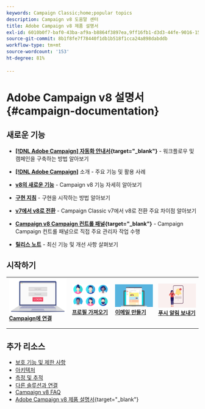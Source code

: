 ```yaml
---
keywords: Campaign Classic;home;popular topics
description: Campaign v8 도움말 센터
title: Adobe Campaign v8 제품 설명서
exl-id: 6010b0f7-baf0-43ba-af9a-b8864f3897ea,9ff16fb1-d3d3-44fe-9016-15abffdbc74e
source-git-commit: 8b1f8fe7f78440f1db1b518f1cca24a898dabddb
workflow-type: tm+mt
source-wordcount: '153'
ht-degree: 81%

---
```


# Adobe Campaign v8 설명서 {#campaign-documentation}

<!--![](assets/banner-documentationv8.png) -->

## 새로운 기능

* **[[!DNL Adobe Campaign] 자동화 안내서](https://experienceleague.adobe.com/docs/campaign/automation/home.html?lang=ko){target="_blank"}** - 워크플로우 및 캠페인을 구축하는 방법 알아보기

* **[ [!DNL Adobe Campaign]](start/get-started.md)** 소개 - 주요 기능 및 활용 사례

* **[v8의 새로운 기능](start/whats-new.md)** - Campaign v8 기능 자세히 알아보기

* **[구현 지침](start/implement.md)** - 구현을 시작하는 방법 알아보기

* **[v7에서 v8로 전환](start/v7-to-v8.md)** - Campaign Classic v7에서 v8로 전환 주요 차이점 알아보기

* **[Campaign v8 Campaign 컨트롤 패널](https://experienceleague.adobe.com/docs/control-panel/using/discover-control-panel/key-features.html?lang=ko){target="_blank"}** - Campaign Campaign 컨트롤 패널으로 직접 주요 관리자 작업 수행

* **[릴리스 노트](start/release-notes.md)** - 최신 기능 및 개선 사항 살펴보기


## 시작하기


<table style="table-layout:fixed"><tr style="border: 0;">
<td>
<a href="start/connect.md">
<img alt="Campaign v8에 연결" src="start/assets/do-not-localize/login.jpeg">
</a>
<div><a href="start/connect.md"><strong>Campaign에 연결</strong>
</div>
<p>
</td>
<td>
<a href="start/import.md">
<img alt="프로필 가져오기" src="start/assets/do-not-localize/profiles.jpeg">
</a>
<div>
<a href="start/import.md"><strong>프로필 가져오기</strong></a>
</div>
<p>
</td>
<td>
<a href="start/create-message.md">
<img alt="이메일 만들기" src="start/assets/do-not-localize/email-design.jpeg">
</a>
<div>
<a href="start/create-message.md"><strong>이메일 만들기</strong></a>
</div>
<p></td>
<td>
<a href="send/push.md">
<img alt="푸시 알림 보내기" src="start/assets/do-not-localize/push-send.jpeg">
</a>
<div>
<a href="send/push.md"><strong>푸시 알림 보내기</strong></a>
</div>
<p>
</td>
</tr></table>


## 추가 리소스

* [보호 기능 및 제한 사항](start/ac-guardrails.md)
* [아키텍처](architecture/architecture.md)
* [측정 및 추적](reporting/gs-reporting.md)
* [다른 솔루션과 연결](connect/integration.md)
* [Campaign v8 FAQ](start/campaign-faq.md)
* [Adobe Campaign v8 제품 설명서](https://helpx.adobe.com/kr/legal/product-descriptions/adobe-campaign-managed-cloud-services.html){target="_blank"}
